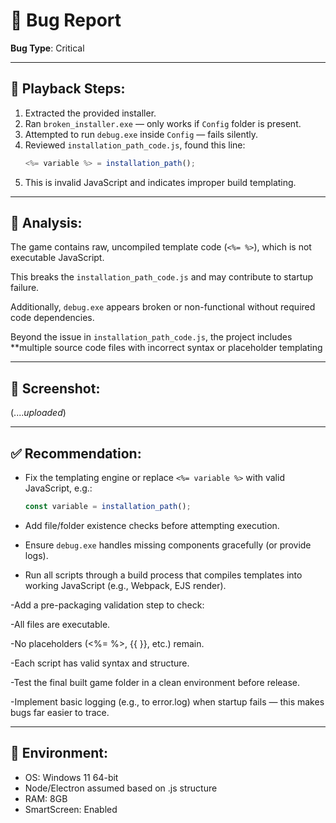 # 🐞 Bug Report

**Bug Type**: Critical

---

## 🔁 Playback Steps:
1. Extracted the provided installer.
2. Ran `broken_installer.exe` — only works if `Config` folder is present.
3. Attempted to run `debug.exe` inside `Config` — fails silently.
4. Reviewed `installation_path_code.js`, found this line:
   ```js
   <%= variable %> = installation_path();
   ```
5. This is invalid JavaScript and indicates improper build templating.

---

## 🧠 Analysis:
The game contains raw, uncompiled template code (`<%= %>`), which is not executable JavaScript.

This breaks the `installation_path_code.js` and may contribute to startup failure.

Additionally, `debug.exe` appears broken or non-functional without required code dependencies.

Beyond the issue in `installation_path_code.js`, the project includes **multiple source code files with incorrect syntax or placeholder templating

---

## 📸 Screenshot:
(...._uploaded_)

---

## ✅ Recommendation:
- Fix the templating engine or replace `<%= variable %>` with valid JavaScript, e.g.:
  ```js
  const variable = installation_path();
  ```
- Add file/folder existence checks before attempting execution.
- Ensure `debug.exe` handles missing components gracefully (or provide logs).

- Run all scripts through a build process that compiles templates into working JavaScript (e.g., Webpack, EJS render).

-Add a pre-packaging validation step to check:

-All files are executable.

-No placeholders (<%= %>, {{ }}, etc.) remain.

-Each script has valid syntax and structure.

-Test the final built game folder in a clean environment before release.

-Implement basic logging (e.g., to error.log) when startup fails — this makes bugs far easier to trace.

---

## 🧪 Environment:
- OS: Windows 11 64-bit
- Node/Electron assumed based on .js structure
- RAM: 8GB
- SmartScreen: Enabled

